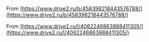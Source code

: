 From [https://www.drive2.ru/b/458398218443576788/](https://www.drive2.ru/b/458398218443576788/)

From [https://www.drive2.ru/l/4062246863888411305/](https://www.drive2.ru/l/4062246863888411305/)